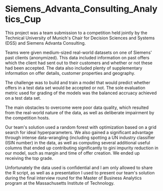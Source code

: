 # Siemens_Advanta_Consulting_Analytics_Cup

This project was a team submission to a competition held jointly by the Technical University of Munich's Chair for Decision Sciences and Systems (DSS) and Siemens Advanta Consulting. 

Teams were given medium-sized real-world datasets on one of Siemens' past clients (anonymized). This data included information on past offers which the client had sent out to their customers and whether or not these had been accepted. The data also included plenty of supplementary information on offer details, customer properties and geography. 

The challenge was to build and train a model that would predict whether offers in a test data set would be accepted or not. The sole evaluation metric used for grading of the models was the balanced accruacy achieved on a test data set. 

The main obstacles to overcome were poor data quality, which resulted from the real-world nature of the data, as well as deliberate impairment by the competition hosts. 

Our team's solution used a random forest with optimization based on a grid search for ideal hyperparameters. We also gained a significant advantage through intense data-wrangling (including spotting a UN industry classifier (ISIN number) in the data, as well as computing several additional useful columns that ended up contributing significantly to gini impurity reduction in our model, such as margin and time of offer creation. We ended up receiving the top grade. 

Unfortunately the data used is confidential and I am only allowed to share the R script, as well as a presentation I used to present our team's solution during the final interview round for the Master of Business Analytics program at the Massachusetts Institute of Technology. 
